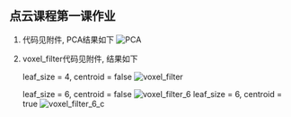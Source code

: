 ## 点云课程第一课作业
1. 代码见附件, PCA结果如下
    ![PCA](pca.png)

2. voxel_filter代码见附件, 结果如下

    leaf_size = 4, centroid = false
    ![voxel_filter](voxel_filter.png)

    leaf_size = 6, centroid = false
    ![voxel_filter_6](voxel_filter_6.png)
    leaf_size = 6, centroid = true
    ![voxel_filter_6_c](voxel_filter_6_c.png)